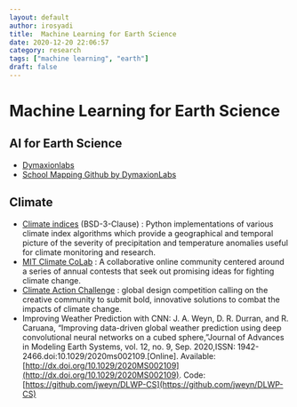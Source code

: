 ```yaml
---
layout: default
author: irosyadi
title:  Machine Learning for Earth Science
date: 2020-12-20 22:06:57
category: research
tags: ["machine learning", "earth"]
draft: false
---
```


# Machine Learning for Earth Science

## AI for Earth Science
- [Dymaxionlabs](https://dymaxionlabs.com/platform/)
- [School Mapping Github by DymaxionLabs](https://github.com/dymaxionlabs/school-mapping)

## Climate
- [Climate indices](https://github.com/monocongo/climate_indices) (BSD-3-Clause) : Python implementations of various climate index algorithms which provide a geographical and temporal picture of the severity of precipitation and temperature anomalies useful for climate monitoring and research.
- [MIT Climate CoLab](https://www.climatecolab.org/) : A collaborative online community centered around a series of annual contests that seek out promising ideas for fighting climate change.
- [Climate Action Challenge](https://challenge.whatdesigncando.com) : global design competition calling on the creative community to submit bold, innovative solutions to combat the impacts of climate change.
- Improving Weather Prediction with CNN: J. A. Weyn, D. R. Durran, and R. Caruana, “Improving data-driven global weather prediction using deep convolutional neural networks on a cubed sphere,”Journal of Advances in Modeling Earth Systems, vol. 12, no. 9, Sep. 2020,ISSN: 1942-2466.doi:10.1029/2020ms002109.\[Online\]. Available:[http://dx.doi.org/10.1029/2020MS002109](http://dx.doi.org/10.1029/2020MS002109). Code: [https://github.com/jweyn/DLWP-CS](https://github.com/jweyn/DLWP-CS)